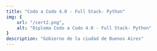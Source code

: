 ```yaml
---
title: "Codo a Codo 4.0 - Full Stack- Python"
img: {
    url: "/cert2.png",
    alt: "Diploma Codo a Codo 4.0 - Full Stack- Python"
}
description: "Gobierno de la ciudad de Buenos Aires"
---
```

